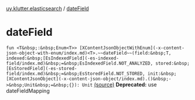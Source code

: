[uy.klutter.elasticsearch](index.md) / [dateField](.)


# dateField
`fun <T&nbsp;:&nbsp;Enum<T>> [XContentJsonObjectWithEnum](-x-content-json-object-with-enum/index.md)<T>.~~dateField~~(field:&nbsp;T, indexed:&nbsp;[EsIndexedField](-es-indexed-field/index.md)&nbsp;=&nbsp;EsIndexedField.NOT_ANALYZED, stored:&nbsp;[EsStoredField](-es-stored-field/index.md)&nbsp;=&nbsp;EsStoredField.NOT_STORED, init:&nbsp;[XContentJsonObject](-x-content-json-object/index.md).()&nbsp;->&nbsp;Unit&nbsp;=&nbsp;{}): Unit` [(source)](https://github.com/kohesive/klutter/blob/master/elasticsearch-jdk7/src/main/kotlin/uy/klutter/elasticsearch/Mappings.kt#L77)
**Deprecated:** use dateFieldMapping



